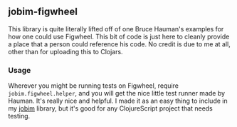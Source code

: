 ## jobim-figwheel

This library is quite literally lifted off of one Bruce Hauman's examples for how
one could use Figwheel. This bit of code is just here to cleanly provide
a place that a person could reference his code. No credit is due to me at all, other
than for uploading this to Clojars.

### Usage

Wherever you might be running tests on Figwheel, require `jobim.figwheel.helper`, and
you will get the nice little test runner made by Hauman. It's really nice and helpful.
I made it as an easy thing to include in my [jobim](https://github.com/MysteryMachine/jobim)
library, but it's good for any ClojureScript project that needs testing.
